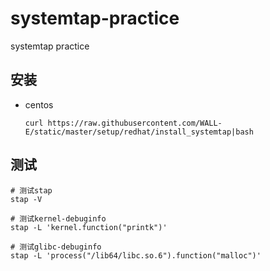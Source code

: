 # systemtap-practice
systemtap practice

## 安装
* centos
  ```
  curl https://raw.githubusercontent.com/WALL-E/static/master/setup/redhat/install_systemtap|bash
  ```

## 测试
```
# 测试stap
stap -V

# 测试kernel-debuginfo
stap -L 'kernel.function("printk")'

# 测试glibc-debuginfo
stap -L 'process("/lib64/libc.so.6").function("malloc")'
```
